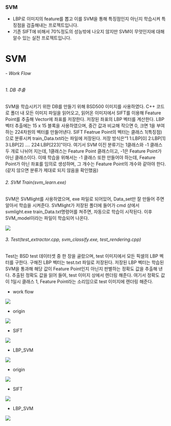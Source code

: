 
### SVM

- LBP로 이미지의 feature를 뽑고 이를 SVM을 통해 특징점인지 아닌지 학습시켜 특징점을 검출해내는 프로젝트입니다. 
- 기존 SIFT에 비해서 70%정도의 성능밖에 나오지 않지만 SVM이 무엇인지에 대해 알수 있는 실전 프로젝트입니다.

# SVM

###### - Work Flow
###### 1.  DB 추출
SVM을 학습시키기 위한 DB를 만들기 위해 BSD500 이미지를 사용하였다. C++ 코드로 폴더 내 모든 이미지 파일을 읽어오고, 읽어온 이미지에서 SIFT를 이용해 Feature Point를 추출해 Vector에 좌표를 저장한다.  저장된 좌표의 LBP 벡터를 계산한다. LBP 벡터 추출에는 15 x 15 블록을 사용하였으며, 중간 값과 비교해 작으면 0, 크면 1을 부여하는 224차원의 벡터를 만들어낸다. SIFT Featrue Point의 벡터는 클래스 1(특징점)으로 분류시켜 train_Data.txt라는 파일에 저장된다. 저장 방식은“1 1:LBP[0] 2:LBP[1] 3:LBP[2] .... 224:LBP[223]”이다. 여기서 SVM 이진 분류기는 1클래스와 -1 클래스 두 개로 나뉘어 지는데, 1클래스는 Feature Point 클래스이고, -1은 Feature Point가 아닌 클래스이다. 이때 학습을 위해서는 -1 클래스 또한 만들어야 하는데, Feature Point가 아닌 좌표를 임의로 생성하며, 그 개수는 Feature Point의 개수와 같아야 한다.(같지 않으면 분류가 제대로 되지 않음을 확인했음)

###### 2. SVM Train(svm_learn.exe)
SVM은 SVMlight를 사용하였으며, exe 파일로 되어있어, Data_set만 잘 만들어 주면 알아서 학습을 시켜준다.
SVMlight가 저장된 폴더에 들어가 cmd 상에서 svmlight.exe train_Data.txt명령어를 쳐주면, 자동으로 학습이 시작된다. 이후 SVM_model이라는 파일이 학습되어 나온다.

![](https://github.com/gimikk/OpenCV_Project/blob/master/SVM/image/svm_light.PNG)

###### 3. Test(test_extractor.cpp, svm_classify.exe, test_rendering.cpp)
Test는 BSD test 데이터셋 중 한 장을 골랐으며, test 이미지에서 모든 픽셀의 LBP 벡터를 구한다. 구해진 LBP 벡터는 test.txt 파일로 저장된다.
저장된 LBP 벡터는 학습된 SVM을 통과해 해당 값이 Feature Point인지 아닌지 판별하는 정확도 값을 추출해 낸다. 
추출된 정확도 값을 읽어 들여, test 이미지 상에서 렌더링 해준다. 여기서 정확도 값이 1일시 클래스 1, Feature Point라는 소리임으로 test 이미지에 렌더링 해준다.

- work flow

![](https://github.com/gimikk/OpenCV_Project/blob/master/SVM/image/work_flow.PNG)

- origin

![](https://github.com/gimikk/OpenCV_Project/blob/master/SVM/image/1.%20%EC%9B%90%EB%B3%B8.PNG)

- SIFT

![](https://github.com/gimikk/OpenCV_Project/blob/master/SVM/image/1.%20SIFT.PNG)

- LBP_SVM

![](https://github.com/gimikk/OpenCV_Project/blob/master/SVM/image/1.%20LBP_SVM.PNG)

- origin

![](https://github.com/gimikk/OpenCV_Project/blob/master/SVM/image/2.%20%EC%9B%90%EB%B3%B8.PNG)

- SIFT

![](https://github.com/gimikk/OpenCV_Project/blob/master/SVM/image/2.%20SIFT.PNG)

- LBP_SVM

![](https://github.com/gimikk/OpenCV_Project/blob/master/SVM/image/2.%20LBP_SVM.PNG)



